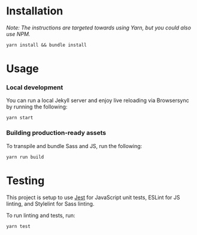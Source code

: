 # Installation

_Note: The instructions are targeted towards using Yarn, but you could also use NPM._

```
yarn install && bundle install
```

# Usage

### Local development

You can run a local Jekyll server and enjoy live reloading via Browsersync by running the following:

```
yarn start
```

### Building production-ready assets

To transpile and bundle Sass and JS, run the following:

```
yarn run build
```

# Testing

This project is setup to use [Jest](http://facebook.github.io/jest/) for JavaScript unit tests, ESLint for JS linting, and Stylelint for Sass linting.

To run linting and tests, run:

```
yarn test
```
